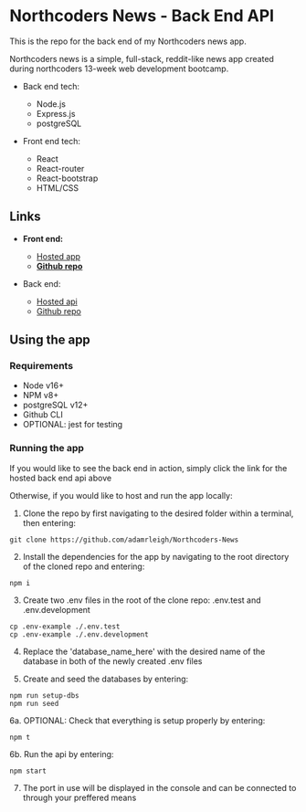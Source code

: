 # Northcoders News - Back End API

This is the repo for the back end of my Northcoders news app.

Northcoders news is a simple, full-stack, reddit-like news app created during northcoders 13-week web development bootcamp.

- Back end tech:
  - Node.js
  - Express.js
  - postgreSQL
 
- Front end tech:
  - React
  - React-router
  - React-bootstrap
  - HTML/CSS

## Links

  - **Front end:**
    - [Hosted app](https://jovial-brahmagupta-dbf249.netlify.app/)
    - [**Github repo**](https://github.com/adamrleigh/nc-news)

  - Back end:
    - [Hosted api](https://adam-northcoders-news.herokuapp.com/)
    - [Github repo](https://github.com/adamrleigh/Northcoders-News)

## Using the app

### Requirements

- Node v16+
- NPM v8+
- postgreSQL v12+
- Github CLI
- OPTIONAL: jest for testing

### Running the app

If you would like to see the back end in action, simply click the link for the hosted back end api above

Otherwise, if you would like to host and run the app locally:

1. Clone the repo by first navigating to the desired folder within a terminal, then entering:
```
git clone https://github.com/adamrleigh/Northcoders-News
```

2. Install the dependencies for the app by navigating to the root directory of the cloned repo and entering:
```
npm i
```

3. Create two .env files in the root of the clone repo: .env.test and .env.development
```
cp .env-example ./.env.test
cp .env-example ./.env.development
```

4. Replace the 'database_name_here' with the desired name of the database in both of the newly created .env files

5. Create and seed the databases by entering:
```
npm run setup-dbs
npm run seed
```

6a. OPTIONAL: Check that everything is setup properly by entering:
```
npm t
```
6b. Run the api by entering:
```
npm start
```

7. The port in use will be displayed in the console and can be connected to through your preffered means
